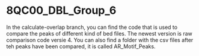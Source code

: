 # 8QC00_DBL_Group_6
In the calculate-overlap branch, you can find the code that is used to compare the peaks of different kind of bed files.
The newest version is raw comparison code versie 4.
You can also find a folder with the csv files after teh peaks have been compared, it is called AR_Motif_Peaks.
